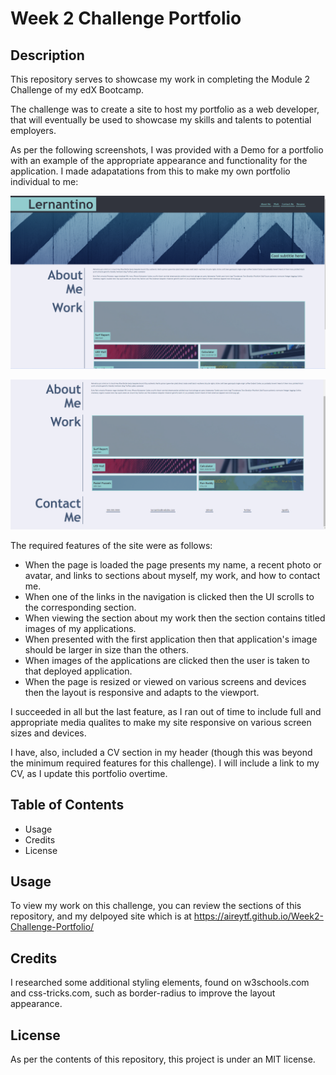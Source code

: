 # Week 2 Challenge Portfolio

## Description

This repository serves to showcase my work in completing the Module 2 Challenge of my edX Bootcamp. 

The challenge was to create a site to host my portfolio as a web developer, that will eventually be used to showcase my skills and talents to potential employers. 

As per the following screenshots, I was provided with a Demo for a portfolio with an example of the appropriate appearance and functionality for the application. I made adapatations from this to make my own portfolio individual to me: 

![Demo1](/images/Screenshot1.png)

![Demo2](/images/Screenshot2.png)

The required features of the site were as follows:
- When the page is loaded the page presents my name, a recent photo or avatar, and links to sections about myself, my work, and how to contact me.
- When one of the links in the navigation is clicked then the UI scrolls to the corresponding section.
- When viewing the section about my work then the section contains titled images of my applications.
- When presented with the first application then that application's image should be larger in size than the others.
- When images of the applications are clicked then the user is taken to that deployed application.
- When the page is resized or viewed on various screens and devices then the layout is responsive and adapts to the viewport.

I succeeded in all but the last feature, as I ran out of time to include full and appropriate media qualites to make my site responsive on various screen sizes and devices.

I have, also, included a CV section in my header (though this was beyond the minimum required features for this challenge). I will include a link to my CV, as I update this portfolio overtime. 

## Table of Contents 

- Usage
- Credits
- License

## Usage

To view my work on this challenge, you can review the sections of this repository, and my delpoyed site which is at https://aireytf.github.io/Week2-Challenge-Portfolio/ 

## Credits

I researched some additional styling elements, found on w3schools.com and css-tricks.com, such as border-radius to improve the layout appearance. 

## License

As per the contents of this repository, this project is under an MIT license.
